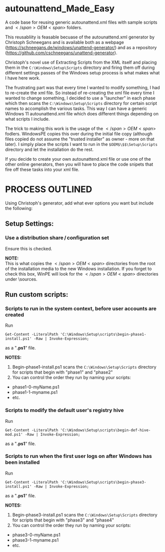 # autounattend_Made_Easy
A code base for reusing generic autounattend.xml files with sample scripts and <span>$</span>OEM<span>$</span> folders.

This reusabliity is feasable becuase of the autounattend.xml generator by Christoph Schneegans and is available both as a webpage (https://schneegans.de/windows/unattend-generator/) and as a repository (https://github.com/cschneegans/unattend-generator).

Christoph's novel use of Extracting Scripts from the XML itself and placing them in the `C:\Windows\Setup\Scripts` directory and firing them off during different settings passes of the Windows setup process is what makes what I have here work.

The frustrating part was that every time I wanted to modify something, I had to re-create the xml file.  So instead of re-creating the xml file every time I wanted to change something, I decided to use a "launcher" in each phase which then scans the `C:\Windows\Setup\Scripts` directory for certain script names to accomplish the various tasks.  This way I can have a generic Windows 11 autounattend.xml file which does different things depending on what scripts I include.

The trick to making this work is the usage of the <span>$</span>OEM<span>$</span> fodlers.  WindowsPE copies this over during the initial file copy (although files copied do not assume the "trusted installer" as owner - more on that later).  I simply place the scripts I want to run in the `$OEM$\$$\Setup\Scripts` directory and let the installation do the rest.

If you decide to create your own autounattend.xml file or use one of the other online generators, then you will have to place the code snipets that fire off these tasks into your xml file.

# PROCESS OUTLINED
Using Christoph's generator, add what ever options you want but include the following:
    
## Setup Settings: 
### Use a distribution share / configuration set
Ensure this is checked.

**NOTE:**  
This is what copies the <span>$</span>OEM<span>$</span> directories from the root of the installation media to the new Windows installation.  If you forget to check this box, WinPE will look for the <span>$</span>OEM<span>$</span> directories under \\sources.

## Run custom scripts:
### Scripts to run in the system context, before user accounts are created
Run
```
Get-Content -LiteralPath 'C:\Windows\Setup\scripts\begin-phase1-install.ps1' -Raw | Invoke-Expression;
```
as a "**.ps1**" file.

**NOTES:**  
1. Begin-phase1-install.ps1 scans the `C:\Windows\Setup\Scripts` directory for scripts that begin with "phase1" and "phase2"
2. You can control the order they run by naming your scripts:
 - phase1-0-myName.ps1
 - phase1-1-myname.ps1
 - etc.

### Scripts to modify the default user's registry hive
Run
```
Get-Content -LiteralPath 'C:\Windows\Setup\scripts\begin-def-hive-mod.ps1' -Raw | Invoke-Expression;
```
as a "**.ps1**" file.

### Scripts to run when the first user logs on after Windows has been installed
Run
```
Get-Content -LiteralPath 'C:\Windows\Setup\scripts\begin-phase3-install.ps1' -Raw | Invoke-Expression;
```
as a "**.ps1**" file.

**NOTES:** 
1. Begin-phase3-install.ps1 scans the `C:\Windows\Setup\Scripts` directory for scripts that begin with "phase3" and "phase4"
2. You can control the order they run by naming your scripts:
 - phase3-0-myName.ps1
 - phase3-1-myname.ps1
 - etc.









